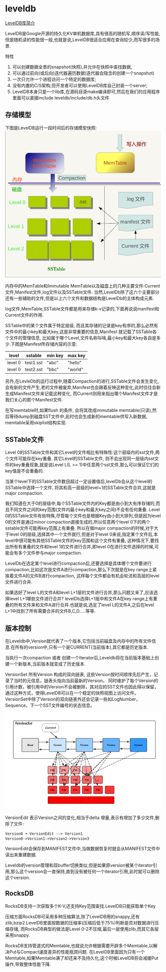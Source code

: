 # leveldb
[LevelDB库简介](https://www.cnblogs.com/chenny7/p/4026447.html)

LevelDB是Google开源的持久化KV单机数据库,具有很高的随机写,顺序读/写性能,但是随机读的性能很一般,也就是说,LevelDB很适合应用在查询较少,而写很多的场景.

特性

1. 可以创建数据全景的snapshot(快照),并允许在快照中查找数据,
1. 可以通过前向(或后向)迭代器遍历数据(迭代器会隐含的创建一个snapshot)
1. 一次只允许一个进程访问一个特定的数据库;
1. 没有内置的C/S架构,但开发者可以使用LevelDB库自己封装一个server;
1. LevelDB本身只是一个lib库,在源码目录make编译即可,然后在我们的应用程序里面可以直接include leveldb/include/db.h头文件

## 存储模型
下图是LevelDB运行一段时间后的存储模型快照:
![存储模型快照](./pics/leveldb/storage_structure.png)

内存中的MemTable和Immutable MemTable以及磁盘上的几种主要文件:Current文件,Manifest文件,log文件以及SSTable文件.
当然,LevelDb除了这六个主要部分还有一些辅助的文件,但是以上六个文件和数据结构是LevelDb的主体构成元素.

log文件,MemTable,SSTable文件都是用来存储k-v记录的,下面再说说manifest和Current文件的作用.

SSTable中的某个文件属于特定层级, 而且其存储的记录是key有序的,那么必然有文件中的最小key和最大key,这是非常重要的信息,Manifest 就记载了SSTable各个文件的管理信息,
比如属于哪个Level,文件名称叫啥,最小key和最大key各自是多少.下图是Manifest所存储内容的示意:

| level  |  sstable  | min key | max key |
|--------|-----------|---------|---------|
|level 0 | test1.sst | "abc"   | "hello" |
|level 0 | test2.sst | "bbc"   | "world" |

另外,在LevleDb的运行过程中,随着Compaction的进行,SSTable文件会发生变化,会有新的文件产生,老的文件被废弃,Manifest也会跟着反映这种变化,此时往往会新生成Manifest文件来记载这种变化,
而Current则用来指出哪个Manifest文件才是我们关心的那个Manifest文件.

在写memtable时,如果flush 的条件, 会将其改成immutable memtable(只读),然后等待dump到磁盘SST文件中,此时也会生成新的memtable供写入新数据, memtable采用skiplist结构实现.

## SSTable文件
Level 0的SSTable文件和其它Level的文件相比有特殊性:这个层级内的sst文件,两个文件可能存在key重叠.
其它Level的SSTable文件, 则不会出现同一层级内sst文件的key重叠现象,就是说Level L(L >= 1)中任意两个sst文件,那么可以保证它们的key值是不会重叠的.

当某个level下的SSTable文件数目超过一定设置值后,levelDb会从这个level的SSTable中选择一个文件, 将其和高一层级的level+1的SSTable文件合并,这就是major compaction.

我们知道在大于0的层级中,每个SSTable文件内的Key都是由小到大有序存储的,而且不同文件之间的key范围(文件内最小key和最大key之间)不会有任何重叠.
Level 0的SSTable文件有些特殊,尽管每个文件也是根据Key由小到大排列,但是因为level 0的文件是通过minor compaction直接生成的,所以任意两个level 0下的两个sstable文件可能再key范围上有重叠.
所以在做major compaction的时候,对于大于level 0的层级,选择其中一个文件就行,但是对于level 0来说,指定某个文件后,本level中很可能有其他SSTable文件的key范围和这个文件有重叠,
这种情况下,要找出所有有重叠的文件和level 1的文件进行合并,即level 0在进行文件选择的时候,可能会有多个文件参与major compaction.

LevelDb在选定某个level进行compaction后,还要选择是具体哪个文件要进行compaction,比如这次是文件A进行compaction,那么下次就是在key range上紧挨着文件A的文件B进行compaction,
这样每个文件都会有机会轮流和高层的level 文件进行合并.

如果选好了level L的文件A和level L+1层的文件进行合并,那么问题又来了,应该选择level L+1哪些文件进行合并?
levelDb选择L+1层中和文件A在key range上有重叠的所有文件来和文件A进行合并.也就是说,选定了level L的文件A,之后在level L+1中找到了所有需要合并的文件B,C,D…..等等.

## 版本控制
在Leveldb中,Version就代表了一个版本,它包括当前磁盘及内存中的所有文件信息.在所有的version中,只有一个是CURRENT(当前版本),其它都是历史版本.

当执行一次compaction 或者 创建一个Iterator后,Leveldb将在当前版本基础上创建一个新版本,当前版本就变成了历史版本.

VersionSet 所有Version 构成的双向链表, 这些Version按时间顺序先后产生，记录了当时的元信息，链表头指向当前最新的Version，
同时维护了每个Version的引用计数，被引用中的Version不会被删除，其对应的SST文件也因此得以保留，通过这种方式，使得LevelDB可以在一个稳定的快照视图上访问文件。
VersionSet中除了Version的双向链表外还会记录一些如LogNumber，Sequence，下一个SST文件编号的状态信息。

![version set](./pics/leveldb/version_set.png)

VersionEdit 表示Version之间的变化,相当于delta 增量,表示有增加了多少文件,删除了文件:

```
Version0 + VersionEdit --> Version1
Version0->Version1->Version2->Version3
```
VersionEdit会保存到MANIFEST文件中,当做数据恢复时就会从MANIFEST文件中读出来重建数据.

Leveldb的version管理和双buffer切换类似,但是如果原version被某个iterator引用,那么这个version会一直保持,直到没有被任何一个iterator引用,此时就可以删除这个version.

## RocksDB
RocksDB支持一次获取多个K-V,还支持Key范围查找.LevelDB只能获取单个Key

压缩方面RocksDB可采用多种压缩算法,除了LevelDB用的snappy,还有zlib,bzip2.LevelDB里面按数据的压缩率(压缩后低于75%)判断是否对数据进行压缩存储,
而RocksDB典型的做法是Level 0-2不压缩,最后一层使用zlib,而其它各层采用snappy.

RocksDB支持管道式的Memtable,也就说允许根据需要开辟多个Memtable,以解决Put与Compact速度差异的性能瓶颈问题.
在LevelDB里面因为只有一个Memtable,如果Memtable满了却还来不及持久化,这个时候LevelDB将会减缓Put操作,导致整体性能下降.

